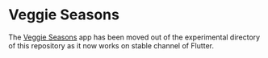 # Veggie Seasons

The [Veggie Seasons](https://github.com/flutter/samples/tree/master/veggieseasons) app has been moved out of the experimental
directory of this repository as it now works on stable channel of Flutter.

